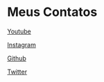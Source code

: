 # Meus Contatos

[Youtube](https://www.youtube.com/Kamilacode)

[Instagram](https://www.instagram.com/kamila_code/)

[Github](https://github.com/Kamilahsantos)

[Twitter](https://twitter.com/kamilah_Santos)

